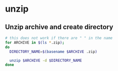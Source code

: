 # unzip

## Unzip archive and create directory

```bash
# this does not work if there are " " in the name
for ARCHIVE in $(ls *.zip);
do
  DIRECTORY_NAME=$(basename $ARCHIVE .zip)

  unzip $ARCHIVE -d $DIRECTORY_NAME
done
```
